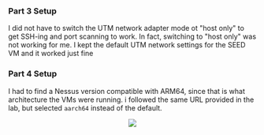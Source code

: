 ### Part 3 Setup
I did not have to switch the UTM network adapter mode ot "host only" to get SSH-ing and port scanning to work. In fact, switching to "host only" was not working for me. I kept the default UTM network settings for the SEED VM and it worked just fine

### Part 4 Setup
I had to find a Nessus version compatible with ARM64, since that is what architecture the VMs were running. i followed the same URL provided in the lab, but selected `aarch64` instead of the default.

<p align="center">
  <image src="../../../images/lab3-nessus.png"></image>
</p>